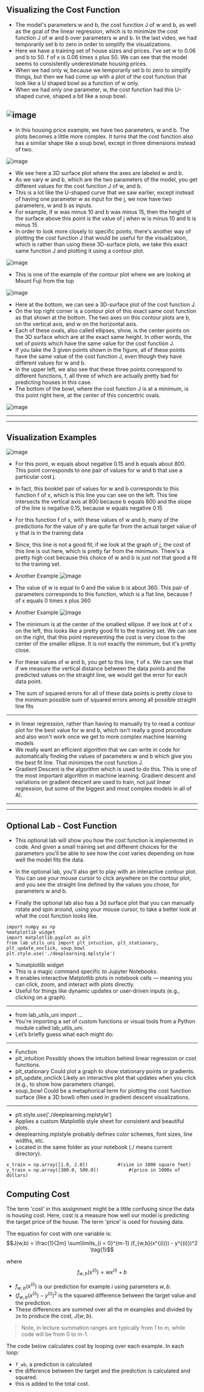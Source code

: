 ## Visualizing the Cost Function

- The model's parameters w and b, the cost function J of w and b, as well as the goal of the linear regression, which is to minimize the cost function J of w and b over parameters w and b. In the last video, we had temporarily set b to zero in order to simplify the visualizations.
- Here we have a training set of house sizes and prices. I've set w to 0.06 and b to 50. f of x is 0.06 times x plus 50. We can see that the model seems to consistently underestimate housing prices.
- When we had only w, because we temporarily set b to zero to simplify things, but then we had come up with a plot of the cost function that look like a U shaped bowl as a function of w only.
- When we had only one parameter, w, the cost function had this U-shaped curve, shaped a bit like a soup bowl.

![image](https://github.com/user-attachments/assets/2a5ed1ae-1358-475a-8f93-9b3a6a7b649c)
---

- In this housing price example, we have two parameters, w and b. The plots becomes a little more complex. It turns that the cost function also has a similar shape like a soup bowl, except in three dimensions instead of two.

![image](https://github.com/user-attachments/assets/e3392bde-64d4-41b3-8330-0d6fd329ec84)

- We see here a 3D surface plot where the axes are labeled w and b.
- As we vary w and b, which are the two parameters of the model, you get different values for the cost function J of w, and b.
- This is a lot like the U-shaped curve that we saw earlier, except instead of having one parameter w as input for the j, we now have two parameters, w and b as inputs.
- For example, if w was minus 10 and b was minus 15, then the height of the surface above this point is the value of j when w is minus 10 and b is minus 15
- In order to look more closely to specific points, there's another way of plotting the cost function J that would be useful for the visualization, which is rather than using these 3D-surface plots, we take this exact same function J and plotting it using a contour plot.

![image](https://github.com/user-attachments/assets/397dcac9-67a7-44af-80e1-0dc37dd84054)

- This is one of the example of the contour plot where we are looking at Mount Fuji from the top

![image](https://github.com/user-attachments/assets/ec10ae8c-1c06-40ef-99e9-9caae46b63db)

- Here at the bottom, we can see a 3D-surface plot of the cost function J.
- On the top right corner is a contour plot of this exact same cost function as that shown at the bottom. The two axes on this contour plots are b, on the vertical axis, and w on the horizontal axis.
- Each of these ovals, also called ellipses, show, is the center points on the 3D surface which are at the exact same height. In other words, the set of points which have the same value for the cost function J.
- If you take the 3 given points shown in the figure, all of these points have the same value of the cost function J, even though they have different values for w and b.
- In the upper left, we also see that these three points correspond to different functions, f, all three of which are actually pretty bad for predicting houses in this case.
- The bottom of the bowl, where the cost function J is at a minimum, is this point right here, at the center of this concentric ovals.

![image](https://github.com/user-attachments/assets/069daa8d-ffe0-4f1c-9cac-126693197570)

 ---
 ---
 
## Visualization Examples

![image](https://github.com/user-attachments/assets/5c0031a6-6726-4a2c-9825-c0ead837f923)

- For this point, w equals about negative 0.15 and b equals about 800. This point corresponds to one pair of values for w and b that use a particular cost j.
- In fact, this booklet pair of values for w and b corresponds to this function f of x, which is this line you can see on the left. This line intersects the vertical axis at 800 because b equals 800 and the slope of the line is negative 0.15, because w equals negative 0.15
- For this function f of x, with these values of w and b, many of the predictions for the value of y are quite far from the actual target value of y that is in the training data
- Since, this line is not a good fit, if we look at the graph of j, the cost of this line is out here, which is pretty far from the minimum. There's a pretty high cost because this choice of w and b is just not that good a fit to the training set.
  
- Another Example
![image](https://github.com/user-attachments/assets/06dff6cc-d6ab-4553-9286-29205c04c867)

- The value of w is equal to 0 and the value b is about 360. This pair of parameters corresponds to this function, which is a flat line, because f of x equals 0 times x plus 360

- Another Example
![image](https://github.com/user-attachments/assets/4d5eb666-fd35-4e80-b633-d72d30b17888)

- The minimum is at the center of the smallest ellipse. If we look at f of x on the left, this looks like a pretty good fit to the training set. We can see on the right, that this point representing the cost is very close to the center of the smaller ellipse. It is not exactly the minimum, but it's pretty close.
- For these values of w and b, you get to this line, f of x. We can see that if we measure the vertical distance between the data points and the predicted values on the straight line, we would get the error for each data point.
- The sum of squared errors for all of these data points is pretty close to the minimum possible sum of squared errors among all possible straight line fits

---

- In linear regression, rather than having to manually try to read a contour plot for the best value for w and b, which isn't really a good procedure and also won't work once we get to more complex machine learning models
- We really want an efficient algorithm that we can write in code for automatically finding the values of parameters w and b which give you the best fit line. That minimizes the cost function J.
- Gradient Descent is the algorithm which is used to do this. This is one of the most important algorithm in machine learning. Gradient descent and variations on gradient descent are used to train, not just linear regression, but some of the biggest and most complex models in all of AI.

---
---

## Optional Lab - Cost Function

- This optional lab will show you how the cost function is implemented in code. And given a small training set and different choices for the parameters you’ll be able to see how the cost varies depending on how well the model fits the data. 

- In the optional lab, you'll also get to play with an interactive contour plot.  You can use your mouse cursor to click anywhere on the contour plot, and you see the straight line defined by the values you chose, for parameters w and b.

- Finally the optional lab also has a 3d surface plot that you can manually rotate and spin around, using your mouse cursor, to take a better look at what the cost function looks like.

```
import numpy as np
%matplotlib widget
import matplotlib.pyplot as plt
from lab_utils_uni import plt_intuition, plt_stationary, plt_update_onclick, soup_bowl
plt.style.use('./deeplearning.mplstyle')
```

- %matplotlib widget
- This is a magic command specific to Jupyter Notebooks.
- It enables interactive Matplotlib plots in notebook cells — meaning you can click, zoom, and interact with plots directly.
- Useful for things like dynamic updates or user-driven inputs (e.g., clicking on a graph).
---
- from lab_utils_uni import ...
- You're importing a set of custom functions or visual tools from a Python module called lab_utils_uni.
- Let’s briefly guess what each might do:
---
- Function
- plt_intuition	Possibly shows the intuition behind linear regression or cost functions.
- plt_stationary	Could plot a graph to show stationary points or gradients.
- plt_update_onclick	Likely an interactive plot that updates when you click (e.g., to show how parameters change).
- soup_bowl	Could be a metaphorical term for plotting the cost function surface (like a 3D bowl) often used in gradient descent visualizations.
---
-  plt.style.use('./deeplearning.mplstyle')
-  Applies a custom Matplotlib style sheet for consistent and beautiful plots.
-  deeplearning.mplstyle probably defines color schemes, font sizes, line widths, etc.
-  Located in the same folder as your notebook (./ means current directory).

```
x_train = np.array([1.0, 2.0])           #(size in 1000 square feet)
y_train = np.array([300.0, 500.0])           #(price in 1000s of dollars)
```

## Computing Cost
The term 'cost' in this assignment might be a little confusing since the data is housing cost. Here, cost is a measure how well our model is predicting the target price of the house. The term 'price' is used for housing data.

The equation for cost with one variable is:
  $$J(w,b) = \frac{1}{2m} \sum\limits_{i = 0}^{m-1} (f_{w,b}(x^{(i)}) - y^{(i)})^2 \tag{1}$$ 
 
where 
  $$f_{w,b}(x^{(i)}) = wx^{(i)} + b \tag{2}$$
  
- $f_{w,b}(x^{(i)})$ is our prediction for example $i$ using parameters $w,b$.  
- $(f_{w,b}(x^{(i)}) -y^{(i)})^2$ is the squared difference between the target value and the prediction.   
- These differences are summed over all the $m$ examples and divided by `2m` to produce the cost, $J(w,b)$.  
>Note, in lecture summation ranges are typically from 1 to m, while code will be from 0 to m-1.

The code below calculates cost by looping over each example. In each loop:
- `f_wb`, a prediction is calculated
- the difference between the target and the prediction is calculated and squared.
- this is added to the total cost.
